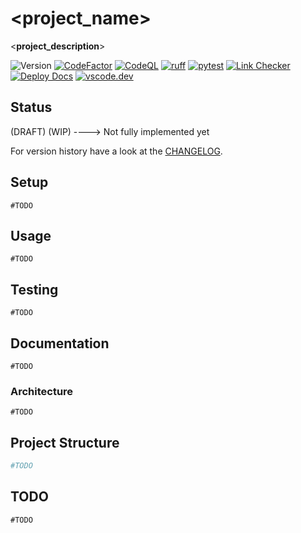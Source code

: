 # <__project_name__>

<__project_description__>

![Version](https://img.shields.io/badge/version-0.0.0-8A2BE2)
[![CodeFactor](https://www.codefactor.io/repository/github/qte77/__REPO_NAME__/badge)](https://www.codefactor.io/repository/github/qte77/__REPO_NAME__)
[![CodeQL](https://github.com/qte77/__REPO_NAME__/actions/workflows/codeql.yaml/badge.svg)](https://github.com/qte77/__REPO_NAME__/actions/workflows/codeql.yaml)
[![ruff](https://github.com/qte77/__REPO_NAME__/actions/workflows/ruff.yaml/badge.svg)](https://github.com/qte77/__REPO_NAME__/actions/workflows/ruff.yaml)
[![pytest](https://github.com/pdq21/SF-quant-temp/actions/workflows/pytest.yaml/badge.svg)](https://github.com/pdq21/SF-quant-temp/actions/workflows/pytest.yaml)
[![Link Checker](https://github.com/qte77/__REPO_NAME__/actions/workflows/links-fail-fast.yaml/badge.svg)](https://github.com/qte77/__REPO_NAME__/actions/workflows/links-fail-fast.yaml)
[![Deploy Docs](https://github.com/qte77/__REPO_NAME__/actions/workflows/generate-deploy-mkdocs-ghpages.yaml/badge.svg)](https://github.com/qte77/__REPO_NAME__/actions/workflows/generate-deploy-mkdocs-ghpages.yaml)
[![vscode.dev](https://img.shields.io/static/v1?logo=visualstudiocode&label=&message=vscode.dev&labelColor=2c2c32&color=007acc&logoColor=007acc)](https://vscode.dev/github/qte77/__REPO_NAME__)

## Status

(DRAFT) (WIP) ----> Not fully implemented yet

For version history have a look at the [CHANGELOG](CHANGELOG.md).

## Setup

`#TODO`

## Usage

`#TODO`

## Testing

`#TODO`

## Documentation

`#TODO`

### Architecture

`#TODO`

<!--
<img src="assets/images/c4-arch.dark.png#gh-dark-mode-only" alt="C4-Arch" title="C4-Arch" width="60%" />
<img src="assets/images/c4-arch.light.png#gh-light-mode-only" alt="C4-Arch" title="C4-Arch" width="60%" />
-->

## Project Structure

```sh
#TODO
```
## TODO

`#TODO`
